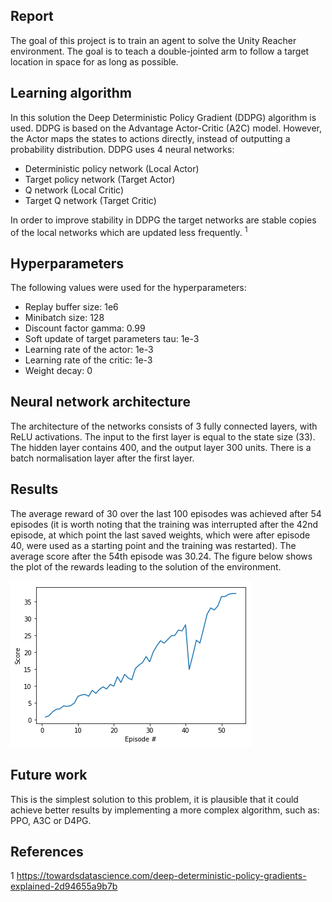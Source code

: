 ## Report

The goal of this project is to train an agent to solve the Unity Reacher environment. The goal is to teach a double-jointed arm to follow a target location in space for as long as possible.

## Learning algorithm
In this solution the Deep Deterministic Policy Gradient (DDPG) algorithm is used. DDPG is based on the Advantage Actor-Critic (A2C) model. However, the Actor maps the states to actions directly, instead of outputting a probability distribution. DDPG uses 4 neural networks: 
* Deterministic policy network (Local Actor)
* Target policy network (Target Actor)
* Q network (Local Critic)
* Target Q network (Target Critic)

In order to improve stability in DDPG the target networks are stable copies of the local networks which are updated less frequently. <sup>1</sup>

## Hyperparameters
The following values were used for the hyperparameters:
* Replay buffer size: 1e6
* Minibatch size: 128
* Discount factor gamma: 0.99
* Soft update of target parameters tau: 1e-3
* Learning rate of the actor: 1e-3
* Learning rate of the critic: 1e-3
* Weight decay: 0

## Neural network architecture
The architecture of the networks consists of 3 fully connected layers, with ReLU activations. The input to the first layer is equal to the state size (33). The hidden layer contains 400, and the output layer 300 units. There is a batch normalisation layer after the first layer.


## Results
The average reward of 30 over the last 100 episodes was achieved after 54 episodes (it is worth noting that the training was interrupted after the 42nd episode, at which point the last saved weights, which were after episode 40, were used as a starting point and the training was restarted). The average score after the 54th episode was 30.24. The figure below shows the plot of the rewards leading to the solution of the environment.

![](scores.png)

## Future work
This is the simplest solution to this problem, it is plausible that it could achieve better results by implementing a more complex algorithm, such as: PPO, A3C or D4PG.

## References

1 https://towardsdatascience.com/deep-deterministic-policy-gradients-explained-2d94655a9b7b



